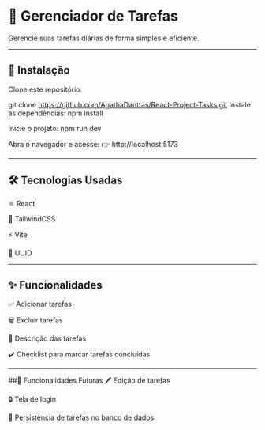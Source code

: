 # 📝 Gerenciador de Tarefas  
Gerencie suas tarefas diárias de forma simples e eficiente.

---

## 🚀 Instalação  

Clone este repositório:  

git clone https://github.com/AgathaDanttas/React-Project-Tasks.git
Instale as dependências:
npm install

Inicie o projeto:
npm run dev

Abra o navegador e acesse:
👉 http://localhost:5173

---

## 🛠 Tecnologias Usadas
⚛️ React

🎨 TailwindCSS

⚡ Vite

🔑 UUID

---

## ✨ Funcionalidades

✅ Adicionar tarefas

🗑️ Excluir tarefas

📄 Descrição das tarefas

✔️ Checklist para marcar tarefas concluídas

---

##🔧 Funcionalidades Futuras
🖊️ Edição de tarefas

🔒 Tela de login

💾 Persistência de tarefas no banco de dados